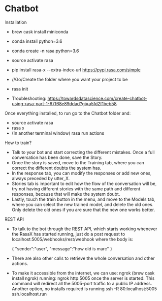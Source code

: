 # Chatbot


Installation
- brew cask install miniconda
- conda install python=3.6
- conda create -n rasa python=3.6
- source activate rasa
- pip install rasa-x --extra-index-url https://pypi.rasa.com/simple
- //Go/Create the folder where you want your project to be
- rasa init

- Troubleshooting: https://towardsdatascience.com/create-chatbot-using-rasa-part-1-67f68e89ddad?gi=a5fd2f1beb58

Once everything installed, to run go to the Chatbot folder and:
- source activate rasa
- rasa x
- (In another terminal window) rasa run actions

How to train?
- Talk to your bot and start correcting the different mistakes. Once a full conversation has been done, save the Story.
- Once the story is saved, move to the Training tab, where you can correct the different doubts the system has.
- In the response tab, you can modify the responses or add new ones, always preceded by utter_X.
- Stories tab is important to edit how the flow of the conversation will be, try not having different stories with the same path and different responses, because that will make the system doubt.
- Lastly, touch the train button in the menu, and move to the Models tab, where you can select the new trained model, and delete the old ones. Only delete the old ones if you are sure that the new one works better.

REST API
- To talk to the bot through the REST API, which starts working whenever the RasaX has started running, just do a post request to localhost:5005/webhooks/rest/webhook where the body is:

  {
    "sender":"user",
    "message":"how old is marc"
  }

- There are also other calls to retrieve the whole conversation and other actions.

- To make it accessible from the internet, we can use: ngrok (brew cask install ngrok) running: ngrok http 5005 once the server is started. This command will redirect all the 5005-port traffic to a public IP address. Another option, no installs required is running ssh -R 80:localhost:5005 ssh.localhost.run
